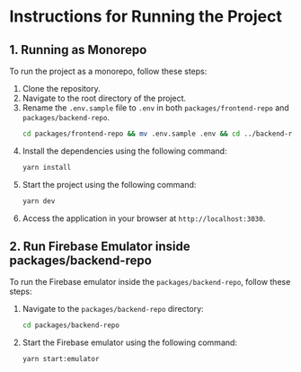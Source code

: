 # Instructions for Running the Project

## 1. Running as Monorepo
To run the project as a monorepo, follow these steps:
1. Clone the repository.
2. Navigate to the root directory of the project.
3. Rename the `.env.sample` file to `.env` in both `packages/frontend-repo` and `packages/backend-repo`.
    ```sh
    cd packages/frontend-repo && mv .env.sample .env && cd ../backend-repo && mv .env.sample .env
    ```
4. Install the dependencies using the following command:
    ```sh
    yarn install
    ```
5. Start the project using the following command:
    ```sh 
    yarn dev
    ```
6. Access the application in your browser at `http://localhost:3030`.



## 2. Run Firebase Emulator inside packages/backend-repo
To run the Firebase emulator inside the `packages/backend-repo`, follow these steps:
1. Navigate to the `packages/backend-repo` directory:
    ```sh
    cd packages/backend-repo
    ```
2. Start the Firebase emulator using the following command:
    ```sh
    yarn start:emulator
    ```